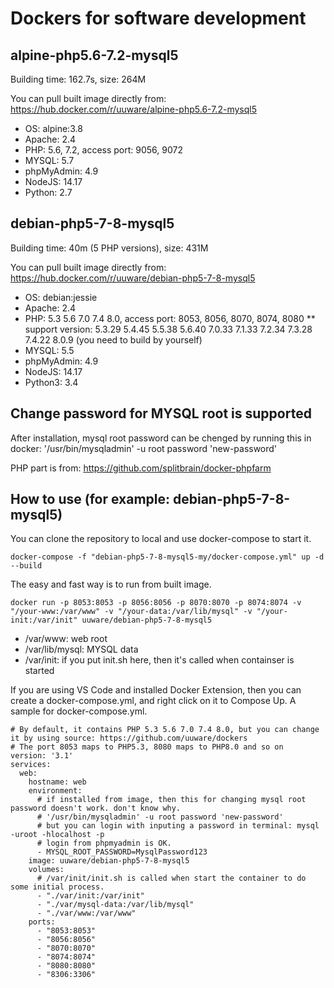 # Dockers for software development

## alpine-php5.6-7.2-mysql5
Building time: 162.7s, size: 264M

You can pull built image directly from: https://hub.docker.com/r/uuware/alpine-php5.6-7.2-mysql5

* OS: alpine:3.8
* Apache: 2.4
* PHP: 5.6, 7.2, access port: 9056, 9072
* MYSQL: 5.7
* phpMyAdmin: 4.9
* NodeJS: 14.17
* Python: 2.7

## debian-php5-7-8-mysql5
Building time: 40m (5 PHP versions), size: 431M

You can pull built image directly from: https://hub.docker.com/r/uuware/debian-php5-7-8-mysql5


* OS: debian:jessie
* Apache: 2.4
* PHP: 5.3 5.6 7.0 7.4 8.0, access port: 8053, 8056, 8070, 8074, 8080
** support version: 5.3.29 5.4.45 5.5.38 5.6.40 7.0.33 7.1.33 7.2.34 7.3.28 7.4.22 8.0.9 (you need to build by yourself)
* MYSQL: 5.5
* phpMyAdmin: 4.9
* NodeJS: 14.17
* Python3: 3.4

## Change password for MYSQL root is supported
After installation, mysql root password can be chenged by running this in docker:
'/usr/bin/mysqladmin' -u root password 'new-password'

PHP part is from:
https://github.com/splitbrain/docker-phpfarm

## How to use (for example: debian-php5-7-8-mysql5)
You can clone the repository to local and use docker-compose to start it.

`docker-compose -f "debian-php5-7-8-mysql5-my/docker-compose.yml" up -d --build`

The easy and fast way is to run from built image.

`docker run -p 8053:8053 -p 8056:8056 -p 8070:8070 -p 8074:8074 -v "/your-www:/var/www" -v "/your-data:/var/lib/mysql" -v "/your-init:/var/init" uuware/debian-php5-7-8-mysql5`

* /var/www: web root
* /var/lib/mysql: MYSQL data
* /var/init: if you put init.sh here, then it's called when containser is started

If you are using VS Code and installed Docker Extension, then you can create a docker-compose.yml, and right click on it to Compose Up.
A sample for docker-compose.yml.

```
# By default, it contains PHP 5.3 5.6 7.0 7.4 8.0, but you can change it by using source: https://github.com/uuware/dockers
# The port 8053 maps to PHP5.3, 8080 maps to PHP8.0 and so on
version: '3.1'
services:
  web:
    hostname: web
    environment:
      # if installed from image, then this for changing mysql root password doesn't work. don't know why.
      # '/usr/bin/mysqladmin' -u root password 'new-password'
      # but you can login with inputing a password in terminal: mysql -uroot -hlocalhost -p
      # login from phpmyadmin is OK.
      - MYSQL_ROOT_PASSWORD=MysqlPassword123
    image: uuware/debian-php5-7-8-mysql5
    volumes:
      # /var/init/init.sh is called when start the container to do some initial process.
      - "./var/init:/var/init"
      - "./var/mysql-data:/var/lib/mysql"
      - "./var/www:/var/www"
    ports:
      - "8053:8053"
      - "8056:8056"
      - "8070:8070"
      - "8074:8074"
      - "8080:8080"
      - "8306:3306"
```
